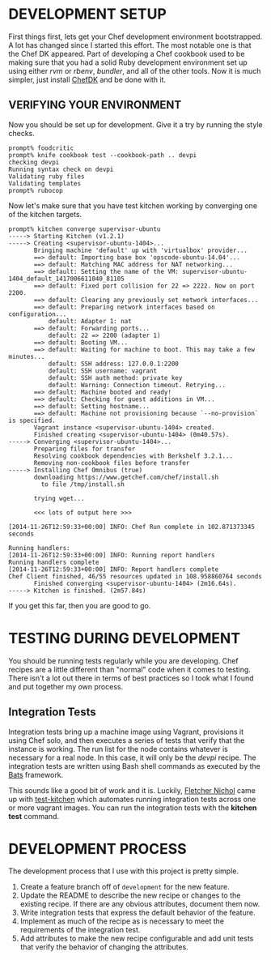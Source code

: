 # DEVELOPMENT SETUP

First things first, lets get your Chef development environment
bootstrapped.  A lot has changed since I started this effort.  The most
notable one is that the Chef DK appeared.  Part of developing a Chef
cookbook used to be making sure that you had a solid Ruby development
environment set up using either _rvm_ or _rbenv_, _bundler_, and all
of the other tools.  Now it is much simpler, just install [ChefDK] and
be done with it.

[ChefDK]: https://downloads.getchef.com/chef-dk/

## VERIFYING YOUR ENVIRONMENT

Now you should be set up for development.  Give it a try by running the
style checks.

    prompt% foodcritic
    prompt% knife cookbook test --cookbook-path .. devpi
    checking devpi
    Running syntax check on devpi
    Validating ruby files
    Validating templates
    prompt% rubocop

Now let's make sure that you have test kitchen working by converging
one of the kitchen targets.

    prompt% kitchen converge supervisor-ubuntu
    -----> Starting Kitchen (v1.2.1)
    -----> Creating <supervisor-ubuntu-1404>...
           Bringing machine 'default' up with 'virtualbox' provider...
           ==> default: Importing base box 'opscode-ubuntu-14.04'...
           ==> default: Matching MAC address for NAT networking...
           ==> default: Setting the name of the VM: supervisor-ubuntu-1404_default_1417006611040_81105
           ==> default: Fixed port collision for 22 => 2222. Now on port 2200.
           ==> default: Clearing any previously set network interfaces...
           ==> default: Preparing network interfaces based on configuration...
               default: Adapter 1: nat
           ==> default: Forwarding ports...
               default: 22 => 2200 (adapter 1)
           ==> default: Booting VM...
           ==> default: Waiting for machine to boot. This may take a few minutes...
               default: SSH address: 127.0.0.1:2200
               default: SSH username: vagrant
               default: SSH auth method: private key
               default: Warning: Connection timeout. Retrying...
           ==> default: Machine booted and ready!
           ==> default: Checking for guest additions in VM...
           ==> default: Setting hostname...
           ==> default: Machine not provisioning because `--no-provision` is specified.
           Vagrant instance <supervisor-ubuntu-1404> created.
           Finished creating <supervisor-ubuntu-1404> (0m40.57s).
    -----> Converging <supervisor-ubuntu-1404>...
           Preparing files for transfer
           Resolving cookbook dependencies with Berkshelf 3.2.1...
           Removing non-cookbook files before transfer
    -----> Installing Chef Omnibus (true)
           downloading https://www.getchef.com/chef/install.sh
             to file /tmp/install.sh
    
           trying wget...
           
           <<< lots of output here >>>

    [2014-11-26T12:59:33+00:00] INFO: Chef Run complete in 102.871373345 seconds
    
    Running handlers:
    [2014-11-26T12:59:33+00:00] INFO: Running report handlers
    Running handlers complete
    [2014-11-26T12:59:33+00:00] INFO: Report handlers complete
    Chef Client finished, 46/55 resources updated in 108.958860764 seconds
           Finished converging <supervisor-ubuntu-1404> (2m16.64s).
    -----> Kitchen is finished. (2m57.84s)

If you get this far, then you are good to go.

# TESTING DURING DEVELOPMENT

You should be running tests regularly while you are developing.  Chef
recipes are a little different than "normal" code when it comes to testing.
There isn't a lot out there in terms of best practices so I took what I
found and put together my own process.

## Integration Tests

Integration tests bring up a machine image using Vagrant, provisions it
using Chef solo, and then executes a series of tests that verify that
the instance is working.  The run list for the node contains whatever is
necessary for a real node.  In this case, it will only be the *devpi*
recipe.  The integration tests are written using Bash shell commands as
executed by the [Bats] framework.

This sounds like a good bit of work and it is.  Luckily, [Fletcher
Nichol] came up with [test-kitchen] which automates running
integration tests across one or more vagrant images.  You can run the
integration tests with the **kitchen test** command.

[Bats]: https://github.com/sstephenson/bats
[Fletcher Nichol]: https://github.com/fnichol
[test-kitchen]: https://github.com/test-kitchen/test-kitchen

# DEVELOPMENT PROCESS

The development process that I use with this project is pretty simple.

1. Create a feature branch off of `development` for the new feature.
2. Update the README to describe the new recipe or changes to the existing
   recipe.  If there are any obvious attributes, document them now.
3. Write integration tests that express the default behavior of the feature.
4. Implement as much of the recipe as is necessary to meet the requirements
   of the integration test.
5. Add attributes to make the new recipe configurable and add unit tests
   that verify the behavior of changing the attributes.

